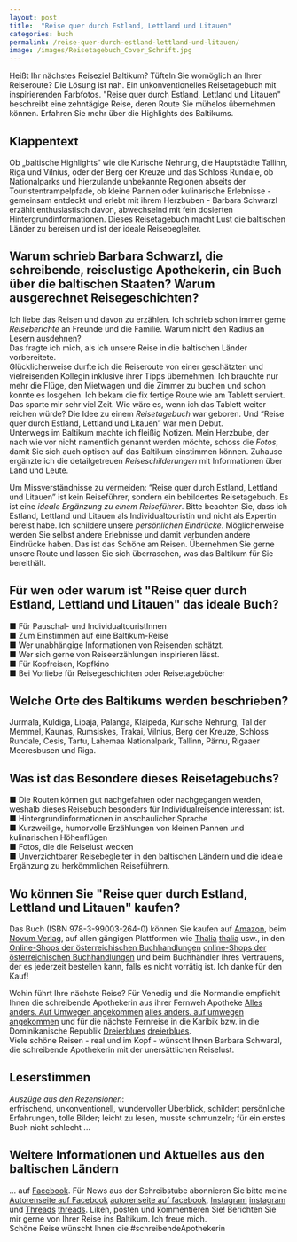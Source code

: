 ```yaml
---
layout: post
title:  "Reise quer durch Estland, Lettland und Litauen"
categories: buch
permalink: /reise-quer-durch-estland-lettland-und-litauen/
image: /images/Reisetagebuch_Cover_Schrift.jpg
---
```


Heißt Ihr nächstes Reiseziel Baltikum? Tüfteln Sie womöglich an Ihrer Reiseroute? Die Lösung ist nah. Ein unkonventionelles Reisetagebuch mit inspirierenden Farbfotos. "Reise quer durch Estland, Lettland und Litauen" beschreibt eine zehntägige Reise, deren Route Sie mühelos übernehmen können. Erfahren Sie mehr über die Highlights des Baltikums.


## Klappentext

Ob „baltische Highlights“ wie die Kurische Nehrung, die Hauptstädte Tallinn, Riga und Vilnius, oder der Berg der Kreuze und das Schloss Rundale, ob Nationalparks und hierzulande unbekannte Regionen abseits der Touristentrampelpfade, ob kleine Pannen oder kulinarische Erlebnisse - gemeinsam entdeckt und erlebt mit ihrem Herzbuben - Barbara Schwarzl erzählt enthusiastisch davon, abwechselnd mit fein dosierten Hintergrundinformationen. 
Dieses Reisetagebuch macht Lust die baltischen Länder zu bereisen und ist der ideale Reisebegleiter.


## Warum schrieb Barbara Schwarzl, die schreibende, reiselustige Apothekerin, ein Buch über die baltischen Staaten? Warum ausgerechnet Reisegeschichten?

Ich liebe das Reisen und davon zu erzählen. Ich schrieb schon immer gerne *Reiseberichte* an Freunde und die Familie. Warum nicht den Radius an Lesern ausdehnen? <br>
Das fragte ich mich, als ich unsere Reise in die baltischen Länder vorbereitete. <br>
Glücklicherweise durfte ich die Reiseroute von einer geschätzten und vielreisenden Kollegin inklusive ihrer Tipps übernehmen. Ich brauchte nur mehr die Flüge, den Mietwagen und die Zimmer zu buchen und schon konnte es losgehen. Ich bekam die fix fertige Route wie am Tablett serviert. Das sparte mir sehr viel Zeit. Wie wäre es, wenn ich das Tablett weiter reichen würde?
Die Idee zu einem *Reisetagebuch* war geboren. Und “Reise quer durch Estland, Lettland und Litauen” war mein Debut. <br>
Unterwegs im Baltikum machte ich fleißig Notizen. Mein Herzbube, der nach wie vor nicht namentlich genannt werden möchte, schoss die *Fotos*, damit Sie sich auch optisch auf das Baltikum einstimmen können. Zuhause ergänzte ich die detailgetreuen *Reiseschilderungen* mit Informationen über Land und Leute. <br>

Um Missverständnisse zu vermeiden: “Reise quer durch Estland, Lettland und Litauen” ist kein Reiseführer, sondern ein bebildertes Reisetagebuch. Es ist eine *ideale Ergänzung zu einem Reiseführer*. Bitte beachten Sie, dass ich Estland, Lettland und Litauen als Individualtouristin und nicht als Expertin bereist habe. Ich schildere unsere *persönlichen Eindrücke*. Möglicherweise werden Sie selbst andere Erlebnisse und damit verbunden andere Eindrücke haben. Das ist das Schöne am Reisen. Übernehmen Sie gerne unsere Route und lassen Sie sich überraschen, was das Baltikum für Sie bereithält. <br>



## Für wen oder warum ist "Reise quer durch Estland, Lettland und Litauen" das ideale Buch?

■ Für Pauschal- und IndividualtouristInnen <br>
■ Zum Einstimmen auf eine Baltikum-Reise <br>
■ Wer unabhängige Informationen von Reisenden schätzt. <br>
■ Wer sich gerne von Reiseerzählungen inspirieren lässt. <br>
■ Für Kopfreisen, Kopfkino <br>
■ Bei Vorliebe für Reisegeschichten oder Reisetagebücher <br>


## Welche Orte des Baltikums werden beschrieben?

Jurmala, Kuldiga, Lipaja, Palanga, Klaipeda, Kurische Nehrung, Tal der Memmel, Kaunas, Rumsiskes, Trakai, Vilnius, Berg der Kreuze, Schloss Rundale, Cesis, Tartu, Lahemaa Nationalpark, Tallinn, Pärnu, Rigaaer Meeresbusen und Riga.


## Was ist das Besondere dieses Reisetagebuchs?

■ Die Routen können gut nachgefahren oder nachgegangen werden, weshalb dieses Reisebuch besonders für Individualreisende interessant ist. <br>
■ Hintergrundinformationen in anschaulicher Sprache <br>
■ Kurzweilige, humorvolle Erzählungen von kleinen Pannen und kulinarischen Höhenflügen <br>
■ Fotos, die die Reiselust wecken <br>
■ Unverzichtbarer Reisebegleiter in den baltischen Ländern und die ideale Ergänzung zu herkömmlichen Reiseführern. <br> 


## Wo können Sie "Reise quer durch Estland, Lettland und Litauen" kaufen?

Das Buch (ISBN 978-3-99003-264-0) können Sie kaufen auf [Amazon][amazon], beim [Novum Verlag][novum verlag], auf allen gängigen Plattformen wie [Thalia] [thalia] usw., in den [Online-Shops der österreichischen Buchhandlungen] [online-Shops der österreichischen Buchhandlungen] und beim Buchhändler Ihres Vertrauens, der es jederzeit bestellen kann, falls es nicht vorrätig ist. Ich danke für den Kauf! <br> 

Wohin führt Ihre nächste Reise? Für Venedig und die Normandie empfiehlt Ihnen die schreibende Apothekerin aus ihrer Fernweh Apotheke [Alles anders. Auf Umwegen angekommen] [alles anders. auf umwegen angekommen] und für die nächste Fernreise in die Karibik bzw. in die Dominikanische Republik [Dreierblues] [dreierblues]. <br> Viele schöne Reisen - real und im Kopf - wünscht Ihnen Barbara Schwarzl, die schreibende Apothekerin mit der unersättlichen Reiselust.


## Leserstimmen
*Auszüge aus den Rezensionen*:<br>
erfrischend, unkonventionell, wundervoller Überblick, schildert persönliche Erfahrungen, tolle Bilder; leicht zu lesen, musste schmunzeln; für ein erstes Buch nicht schlecht ...


## Weitere Informationen und Aktuelles aus den baltischen Ländern
... auf [Facebook][facebook]. Für News aus der Schreibstube abonnieren Sie bitte meine [Autorenseite auf Facebook] [autorenseite auf facebook], [Instagram] [instagram] und [Threads] [threads]. Liken, posten und kommentieren Sie! Berichten Sie mir gerne von Ihrer Reise ins Baltikum. Ich freue mich. <br> Schöne Reise wünscht Ihnen die #schreibendeApothekerin

[amazon]: https://www.amazon.de/Reise-Durch-Estland-Lettland-Litauen/dp/399003264X
[novum verlag]: https://www.novumverlag.com/buecher/ratgeber-sachbuch/sonstiges-allerlei/reise-quer-durch-estland-lettland-und-litauen.html

[alles anders. auf umwegen angekommen]: https://barbaraschwarzl.com/alles-anders-auf-umwegen-angekommen/
[dreierblues]: https://barbaraschwarzl.com/dreierblues/
[instagram]: https://www.instagram.com/schreibendeapothekerin/
[facebook]: https://www.facebook.com/Reise-quer-durch-Estland-Lettland-und-Litauen-251627861517218/
[online-Shops der österreichischen Buchhandlungen]: https://buchhandel.at/buchhandlung
[autorenseite auf facebook]: https://www.facebook.com/schreibendeApothekerin
[twitter]: https://twitter.com/BuchSchwarzl

[thalia]: https://www.thalia.at/suche?sq=barbara+schwarzl

[threads]: https://www.threads.com/@schreibendeapothekerin

